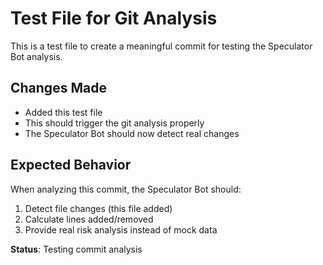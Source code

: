 # Test File for Git Analysis

This is a test file to create a meaningful commit for testing the Speculator Bot analysis.

## Changes Made
- Added this test file
- This should trigger the git analysis properly
- The Speculator Bot should now detect real changes

## Expected Behavior
When analyzing this commit, the Speculator Bot should:
1. Detect file changes (this file added)
2. Calculate lines added/removed
3. Provide real risk analysis instead of mock data

**Status**: Testing commit analysis